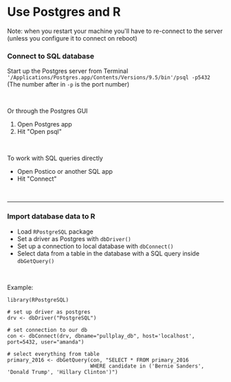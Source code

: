 # Use Postgres and R

Note: when you restart your machine you'll have to re-connect to the server (unless you configure it to connect on reboot)

### Connect to SQL database

Start up the Postgres server from Terminal
`'/Applications/Postgres.app/Contents/Versions/9.5/bin'/psql -p5432`  
(The number after in `-p` is the port number)

<br>

Or through the Postgres GUI

1. Open Postgres app
2. Hit "Open psql"

<br>

To work with SQL queries directly

* Open Postico or another SQL app
* Hit "Connect"

<br>



***
### Import database data to R

* Load `RPostgreSQL` package
* Set a driver as Postgres with `dbDriver()`
* Set up a connection to local database with `dbConnect()`
* Select data from a table in the database with a SQL query inside `dbGetQuery()`

<br> 

Example:
	
	library(RPostgreSQL)

	# set up driver as postgres
	drv <- dbDriver("PostgreSQL")
	
	# set connection to our db
	con <- dbConnect(drv, dbname="pullplay_db", host='localhost', port=5432, user="amanda")
	
	# select everything from table
	primary_2016 <- dbGetQuery(con, "SELECT * FROM primary_2016
	                           WHERE candidate in ('Bernie Sanders', 'Donald Trump', 'Hillary Clinton')") 
	                           
	                           

<br><br>